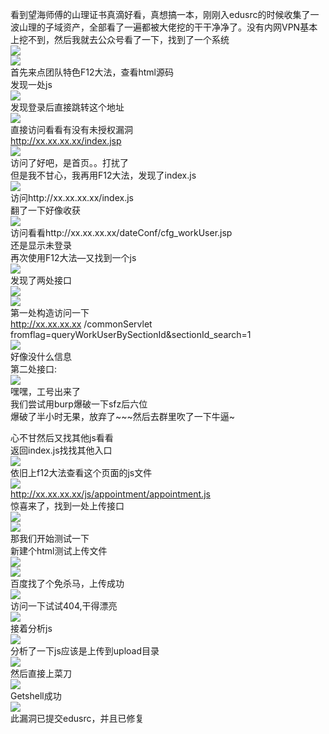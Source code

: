 看到望海师傅的山理证书真滴好看，真想搞一本，刚刚入edusrc的时候收集了一波山理的子域资产，全部看了一遍都被大佬挖的干干净净了。没有内网VPN基本上挖不到，然后我就去公众号看了一下，找到了一个系统  
[![](https://shs3.b.qianxin.com/attack_forum/2021/07/attach-792062d56afe4b85eb71e3ebfadb73a99a118510.jpg)](https://shs3.b.qianxin.com/attack_forum/2021/07/attach-792062d56afe4b85eb71e3ebfadb73a99a118510.jpg)  
[![](https://shs3.b.qianxin.com/attack_forum/2021/07/attach-b00b5a8975743ca1956398f8753355a699cbe06f.jpg)](https://shs3.b.qianxin.com/attack_forum/2021/07/attach-b00b5a8975743ca1956398f8753355a699cbe06f.jpg)  
首先来点团队特色F12大法，查看html源码  
发现一处js  
[![](https://shs3.b.qianxin.com/attack_forum/2021/07/attach-e3f993e7e8cdacfd05d55b46d0dc27ab515b3a03.png)](https://shs3.b.qianxin.com/attack_forum/2021/07/attach-e3f993e7e8cdacfd05d55b46d0dc27ab515b3a03.png)  
发现登录后直接跳转这个地址  
[![](https://shs3.b.qianxin.com/attack_forum/2021/07/attach-3d6965a63b3545790661ef5e9a7e5ad30881d609.png)](https://shs3.b.qianxin.com/attack_forum/2021/07/attach-3d6965a63b3545790661ef5e9a7e5ad30881d609.png)  
直接访问看看有没有未授权漏洞  
<http://xx.xx.xx.xx/index.jsp>  
[![](https://shs3.b.qianxin.com/attack_forum/2021/07/attach-56e5228053d3f5a74a1f9c052dfa1b243d291932.png)](https://shs3.b.qianxin.com/attack_forum/2021/07/attach-56e5228053d3f5a74a1f9c052dfa1b243d291932.png)  
访问了好吧，是首页。。打扰了  
但是我不甘心，我再用F12大法，发现了index.js  
[![](https://shs3.b.qianxin.com/attack_forum/2021/07/attach-261bd9a00c5ff908f0aded60f743cf9b733a15db.png)](https://shs3.b.qianxin.com/attack_forum/2021/07/attach-261bd9a00c5ff908f0aded60f743cf9b733a15db.png)  
访问http://xx.xx.xx.xx/index.js  
翻了一下好像收获  
[![](https://shs3.b.qianxin.com/attack_forum/2021/07/attach-e556dd87ef4acd4f17f52aa9de04bf215a76517a.png)](https://shs3.b.qianxin.com/attack_forum/2021/07/attach-e556dd87ef4acd4f17f52aa9de04bf215a76517a.png)  
访问看看http://xx.xx.xx.xx/dateConf/cfg\_workUser.jsp  
还是显示未登录  
再次使用F12大法—又找到一个js  
[![](https://shs3.b.qianxin.com/attack_forum/2021/07/attach-077a121439cf4e82f718252382d0d26896873cde.png)](https://shs3.b.qianxin.com/attack_forum/2021/07/attach-077a121439cf4e82f718252382d0d26896873cde.png)  
发现了两处接口  
[![](https://shs3.b.qianxin.com/attack_forum/2021/07/attach-5e0cd3fad078474b14f13e9c6a9dfdf0f790ea22.png)](https://shs3.b.qianxin.com/attack_forum/2021/07/attach-5e0cd3fad078474b14f13e9c6a9dfdf0f790ea22.png)  
[![](https://shs3.b.qianxin.com/attack_forum/2021/07/attach-a0e285a6edaa3a58164af940dbec35b84f121644.png)](https://shs3.b.qianxin.com/attack_forum/2021/07/attach-a0e285a6edaa3a58164af940dbec35b84f121644.png)  
第一处构造访问一下  
<http://xx.xx.xx.xx> /commonServlet  
fromflag=queryWorkUserBySectionId&amp;sectionId\_search=1  
[![](https://shs3.b.qianxin.com/attack_forum/2021/07/attach-ef55da5817ca12c85997160d3a4e729e622fb159.png)](https://shs3.b.qianxin.com/attack_forum/2021/07/attach-ef55da5817ca12c85997160d3a4e729e622fb159.png)  
好像没什么信息  
第二处接口:  
[![](https://shs3.b.qianxin.com/attack_forum/2021/07/attach-1585c5bb32de9ac10cceeb8b9a8a76a652f56ed5.png)](https://shs3.b.qianxin.com/attack_forum/2021/07/attach-1585c5bb32de9ac10cceeb8b9a8a76a652f56ed5.png)  
嘿嘿，工号出来了  
我们尝试用burp爆破一下sfz后六位  
爆破了半小时无果，放弃了~~~然后去群里吹了一下牛逼~

心不甘然后又找其他js看看  
返回index.js找找其他入口  
[![](https://shs3.b.qianxin.com/attack_forum/2021/07/attach-0d4d996af867075e1369148bf9183a5735ee6df8.png)](https://shs3.b.qianxin.com/attack_forum/2021/07/attach-0d4d996af867075e1369148bf9183a5735ee6df8.png)  
依旧上f12大法查看这个页面的js文件  
[![](https://shs3.b.qianxin.com/attack_forum/2021/07/attach-a1bb3f87eb07810e6bbb32b28775bd5ebbc80bca.png)](https://shs3.b.qianxin.com/attack_forum/2021/07/attach-a1bb3f87eb07810e6bbb32b28775bd5ebbc80bca.png)  
<http://xx.xx.xx.xx/js/appointment/appointment.js>  
惊喜来了，找到一处上传接口  
[![](https://shs3.b.qianxin.com/attack_forum/2021/07/attach-b54e521061e06c2a1859645724b2a26070fdd1ef.png)](https://shs3.b.qianxin.com/attack_forum/2021/07/attach-b54e521061e06c2a1859645724b2a26070fdd1ef.png)  
[![](https://shs3.b.qianxin.com/attack_forum/2021/07/attach-7998f6490cc57a48e7f6e2dbc6143b18afe71188.png)](https://shs3.b.qianxin.com/attack_forum/2021/07/attach-7998f6490cc57a48e7f6e2dbc6143b18afe71188.png)  
那我们开始测试一下  
新建个html测试上传文件  
[![](https://shs3.b.qianxin.com/attack_forum/2021/07/attach-61abe09cb896560bf6a0492ad025b3c2e90416e2.png)](https://shs3.b.qianxin.com/attack_forum/2021/07/attach-61abe09cb896560bf6a0492ad025b3c2e90416e2.png)  
[![](https://shs3.b.qianxin.com/attack_forum/2021/07/attach-ae63ef808e1d30cbdb0f20502eee6485101af58e.png)](https://shs3.b.qianxin.com/attack_forum/2021/07/attach-ae63ef808e1d30cbdb0f20502eee6485101af58e.png)  
百度找了个免杀马，上传成功  
[![](https://shs3.b.qianxin.com/attack_forum/2021/07/attach-6119e21b21bf079999349655a5aeae5e067c1c1d.png)](https://shs3.b.qianxin.com/attack_forum/2021/07/attach-6119e21b21bf079999349655a5aeae5e067c1c1d.png)  
访问一下试试404,干得漂亮  
[![](https://shs3.b.qianxin.com/attack_forum/2021/07/attach-6707c9c838a386b0e837de49ac22cbb38c1b37a6.png)](https://shs3.b.qianxin.com/attack_forum/2021/07/attach-6707c9c838a386b0e837de49ac22cbb38c1b37a6.png)  
接着分析js  
[![](https://shs3.b.qianxin.com/attack_forum/2021/07/attach-ff84338e22f13c551152072f5397e266165c8af0.png)](https://shs3.b.qianxin.com/attack_forum/2021/07/attach-ff84338e22f13c551152072f5397e266165c8af0.png)  
分析了一下js应该是上传到upload目录  
[![](https://shs3.b.qianxin.com/attack_forum/2021/07/attach-935551cd4173349cdbc820ad2c1ecdcbb6181cad.png)](https://shs3.b.qianxin.com/attack_forum/2021/07/attach-935551cd4173349cdbc820ad2c1ecdcbb6181cad.png)  
然后直接上菜刀  
[![](https://shs3.b.qianxin.com/attack_forum/2021/07/attach-5956165df22c270d33b979a24315202cc3b70c7f.png)](https://shs3.b.qianxin.com/attack_forum/2021/07/attach-5956165df22c270d33b979a24315202cc3b70c7f.png)  
Getshell成功  
[![](https://shs3.b.qianxin.com/attack_forum/2021/07/attach-15a634c2682fe483be71870b97a53471737ac944.png)](https://shs3.b.qianxin.com/attack_forum/2021/07/attach-15a634c2682fe483be71870b97a53471737ac944.png)  
此漏洞已提交edusrc，并且已修复